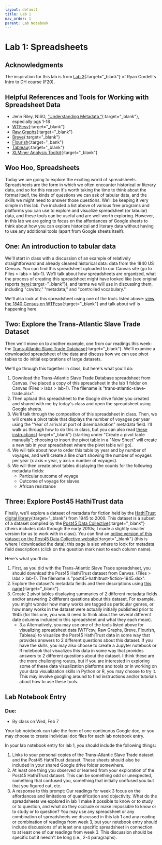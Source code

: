 ```yaml
---
layout: default
title: Lab 1
nav_order: 1
parent: Lab Notebook
---
```

# Lab 1: Spreadsheets
## Acknowledgments
The inspiration for this lab is from [Lab 3](https://f20idh.ryancordell.org/2020/09/22/Data-and-Metadata/){:target="_blank"} of Ryan Cordell's Intro to DH course (F20).

## Helpful References and Tools for Working with Spreadsheet Data
- Jenn Riley, NISO, [“Understanding Metadata,”](https://groups.niso.org/higherlogic/ws/public/download/17446/Understanding%20Metadata.pdf){:target="_blank"}, especially pgs 1-18
- [WTFcsv](https://databasic.io/en/wtfcsv/){:target="_blank"}
- [Raw Graphs](https://app.rawgraphs.io/){:target="_blank"}
- [Breve](http://hdlab.stanford.edu/breve/){:target="_blank"}
- [Flourish](https://flourish.studio/){:target="_bank"}
- [Tableau](https://public.tableau.com/en-us/s/){:target="_blank"}
- [XLMiner Analysis Toolkit](https://workspace.google.com/marketplace/app/xlminer_analysis_toolpak/600284989882){:target="_blank"}

## Woo Hoo, Spreadsheets
Today we are going to explore the exciting world of spreadsheets. Spreadsheets are the form in which we often encounter historical or literary data, and so for this reason it's worth taking the time to think about the format itself, the kinds of questions we can ask of tabular data, and the skills we might need to answer those questions. We'll be keeping it very simple in this lab. I've included a list above of various free programs and platforms you can use to explore and visualize spreadsheet (or tabular) data, and these tools can be useful and are well worth exploring. However, in this lab we are going to focus on the affordances of Google sheets to think about how you can explore historical and literary data without having to use any additional tools (apart from Google sheets itself).

## One: An introduction to tabular data
We'll start in class with a discussion of an example of relatively straightforward and already cleaned historical data: data from the 1840 US Census. You can find this spreadsheet uploaded to our Canvas site (go to Files > labs > lab-1). We'll talk about how spreadsheets are organized, what the process of creating this spreadsheet might have looked like (see original reports [here](https://www.census.gov/library/publications/1841/dec/1840c.html){:target="_blank"}), and terms we will use in discussing them, including "csv/tsv," "metadata," and "controlled vocabulary."

We'll also look at this spreadsheet using one of the tools listed above: [view the 1840 Census on WTFcsv](https://databasic.io/en/wtfcsv/results/61d8a486da7d150900acd9e6?submit=true){:target="_blank"} and talk about wtf is happening here.

## Two: Explore the Trans-Atlantic Slave Trade Dataset
Then we'll move on to another example, one from our readings this week: the [Trans-Atlantic Slave Trade Database](https://www.slavevoyages.org/voyage/database){:target="_blank"}. We'll examine a downloaded spreadsheet of the data and discuss how we can use pivot tables to do initial explorations of large datasets.

We'll go through this together in class, but here's what you'll do:
1. Download the Trans-Atlantic Slave Trade Database spreadsheet from Canvas. I've placed a copy of this spreadsheet in the lab 1 folder on Canvas (Files > labs > lab-1). The filename is "trans-atlantic-slave-trade.xlsx".
2. Then upload this spreadsheet to the Google drive folder you created and shared with me by today's class and open the spreadsheet using Google sheets.
3. We'll talk through the composition of this spreadsheet in class. Then, we will create a pivot table that displays the number of voyages per year using the "Year of arrival at port of disembarkation" metadata field. I'll walk us through how to do this in class, but you can also read [these instructions](https://support.google.com/a/users/answer/9308944?hl=en){:target="_blank"} (starting under "Create a pivot table manually"; choosing to insert the pivot table in a "New Sheet" will create a new tab in your spreadsheet where the pivot table will go).
4. We will talk about how to order this table by year and by number of voyages, and we'll create a line chart showing the number of voyages per year (x axis = year, y axis = number of voyages).
5. We will then create pivot tables displaying the counts for the following metadata fields:
    - Particular outcome of voyage
    - Outcome of voyage for slaves
    - African resistance

## Three: Explore Post45 HathiTrust data
Finally, we'll explore a dataset of metadata for fiction held by the [HathiTrust digital library](https://www.hathitrust.org/){:target="_blank"} from 1945 to 2000. This dataset is a subset of a dataset compiled by the [Post45 Data Collective](https://data.post45.org/hathitrust-post45-fiction/){:target="_blank"} (theirs includes data through the early 2010s; I made a slightly smaller version for us to work with in class). You can find an [online version of this dataset on the Post45 Data Collective website](https://view.data.post45.org/index){:target="_blank"} (this is where I downloaded the data); this page is also where to look for metadata field descriptions (click on the question mark next to each column name).

Here's what you'll do:
1. First, as you did with the Trans-Atlantic Slave Trade spreadsheet, you should download the Post45 HathiTrust dataset from Canvas. (Files > labs > lab-1). The filename is "post45-hathitrust-fiction-1945.xlsx".
2. Explore the dataset's metadata fields and their descriptions using [this page](https://view.data.post45.org/index){:target="_blank"}.
3. Create 2 pivot tables displaying summaries of 2 different metadata fields and/or answering 2 different questions about this dataset. For example, you might wonder how many works are tagged as particular genres, or how many works in the dataset were actually initially published prior to 1945 (for this one, you would need to think about the several different date columns included in this spreadsheet and what they each mean).
    - 3.a Alternatively, you may use one of the tools listed above for visualizing spreadsheet data (WTFcsv, Raw Graphs, Breve, Flourish, Tableau) to visualize the Post45 HathiTrust data in some way that provides answers to 2 different questions about this dataset. If you have the skills, you may also choose to create a Jupyter notebook or R notebook that visualizes this data in some way that provides answers to 2 different questions about the dataset. I think these are the more challenging routes, but if you are interested in exploring some of these data visualization platforms and tools or in working on your data visualization skills in Python or R, you may choose to try it. This may involve googling around to find instructions and/or tutorials about how to use these tools.

## Lab Notebook Entry
### Due:
- By class on Wed, Feb 7

Your lab notebook can take the form of one continuous Google doc, or you may choose to create individual doc files for each lab notebook entry.

In your lab notebook entry for lab 1, you should include the following things:
1. Links to your personal copies of the Trans-Atlantic Slave Trade dataset and the Post45 HathiTrust dataset. These sheets should also be included in your shared Google drive folder somewhere.
2. At least one thing you observed or learned from your exploration of the Post45 HathiTrust dataset. This can be something odd or unexpected, something that confused you, something that initially confused you but that you figured out, etc.
3. A response to this prompt: Our readings for week 3 focus on the affordances and limitations of quantification and objectivity. What do the spreadsheets we explored in lab 1 make it possible to know or to study or to question, and what do they occlude or make impossible to know or to study or to question? You may use any spreadsheet or any combination of spreadsheets we discussed in this lab 1 and any reading or combination of readings from week 3, but your notebook entry should include discussions of at least one specific spreadsheet in connection to at least one of our readings from week 3. This discussion should be specific but it needn't be long (i.e., 2-4 paragraphs).
